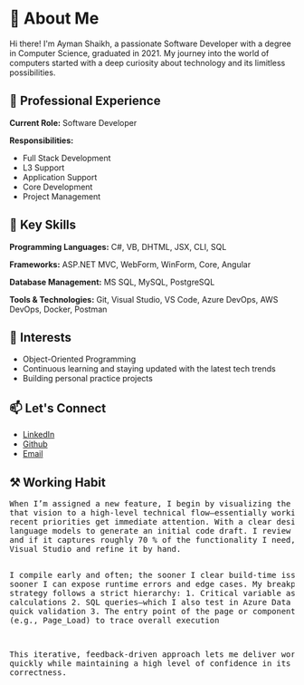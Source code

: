 <h1>👋 About Me</h1>
<p>Hi there! I'm Ayman Shaikh, a passionate Software Developer with a degree in Computer Science, graduated in 2021. My journey into the world of computers started with a deep curiosity about technology and its limitless possibilities.</p>

<h2>🌟 Professional Experience</h2>
<p><strong>Current Role:</strong> Software Developer</p>
<p><strong>Responsibilities:</strong></p>
<ul>
    <li>Full Stack Development</li>
    <li>L3 Support</li>
    <li>Application Support</li>
    <li>Core Development</li>
    <li>Project Management</li>
</ul>

<h2>🔑 Key Skills</h2>
<p><strong>Programming Languages:</strong> C#, VB, DHTML, JSX, CLI, SQL</p>
<p><strong>Frameworks:</strong> ASP.NET MVC, WebForm, WinForm, Core, Angular</p>
<p><strong>Database Management:</strong> MS SQL, MySQL, PostgreSQL</p>
<p><strong>Tools & Technologies:</strong> Git, Visual Studio, VS Code, Azure DevOps, AWS DevOps, Docker, Postman</p>

<h2>🎯 Interests</h2>
<ul>
    <li>Object-Oriented Programming</li>
    <li>Continuous learning and staying updated with the latest tech trends</li>
    <li>Building personal practice projects</li>
</ul>

<h2>📫 Let's Connect</h2>
<ul>
    <li><a href="https://www.linkedin.com/in/ayman-riyaz-shaikh" target="_blank">LinkedIn</a></li>
    <li><a href="https://github.com/zebwoy/" target="_blank">Github</a></li>
    <li><a href="mailto:imanriyaj@gmail.com">Email</a></li>
</ul>

<h2>⚒️ Working Habit</h2>
<pre>
When I’m assigned a new feature, I begin by visualizing the end‑user experience and mapping
that vision to a high‑level technical flow—essentially working in a LIFO style so the most
recent priorities get immediate attention. With a clear design in mind, I use large
language models to generate an initial code draft. I review the output carefully,
and if it captures roughly 70 % of the functionality I need, I pull it into 
Visual Studio and refine it by hand.

I compile early and often; the sooner I clear build‑time issues, the sooner I can expose runtime
errors and edge cases. My breakpoint strategy follows a strict hierarchy:
    1. Critical variable assignments or calculations
    2. SQL queries—which I also test in Azure Data Studio for quick validation
    3. The entry point of the page or component (e.g., Page_Load) to trace overall execution

This iterative, feedback‑driven approach lets me deliver working code quickly while maintaining
a high level of confidence in its correctness.</pre>
